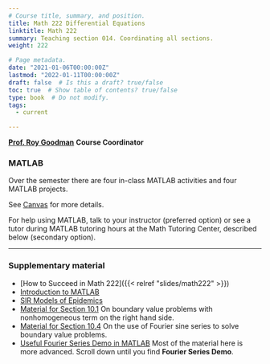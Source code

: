 ```yaml
---
# Course title, summary, and position.
title: Math 222 Differential Equations
linktitle: Math 222 
summary: Teaching section 014. Coordinating all sections.
weight: 222

# Page metadata.
date: "2021-01-06T00:00:00Z"
lastmod: "2022-01-11T00:00:00Z"
draft: false  # Is this a draft? true/false
toc: true  # Show table of contents? true/false
type: book  # Do not modify.
tags: 
  - current

---
```


[__Prof. Roy Goodman__](mailto:goodman@njit.edu) __Course Coordinator__

### MATLAB

Over the semester there are four in-class MATLAB activities and four MATLAB projects. 

See [Canvas](https://njit.instructure.com/courses/22634/modules/items/703979) for more details.

For help using MATLAB, talk to your instructor (preferred option) or see a tutor during MATLAB tutoring hours at the Math Tutoring Center, described below (secondary option).

---

### Supplementary material
* [How to Succeed in Math 222]({{< relref "slides/math222" >}})
* [Introduction to MATLAB](supplements/intro_matlab)
* [SIR Models of Epidemics](supplements/sir_modeling)
* [Material for Section 10.1](supplements/supplement10p1) On boundary value problems with nonhomogeneous term on the right hand side. 
* [Material for Section 10.4](supplements/supplement10p4) On the use of Fourier sine series to solve boundary value problems.
* [Useful Fourier Series Demo in MATLAB](https://dspfirst.gatech.edu/matlab/) Most of the material here is more advanced. Scroll down until you find __Fourier Series Demo__.
